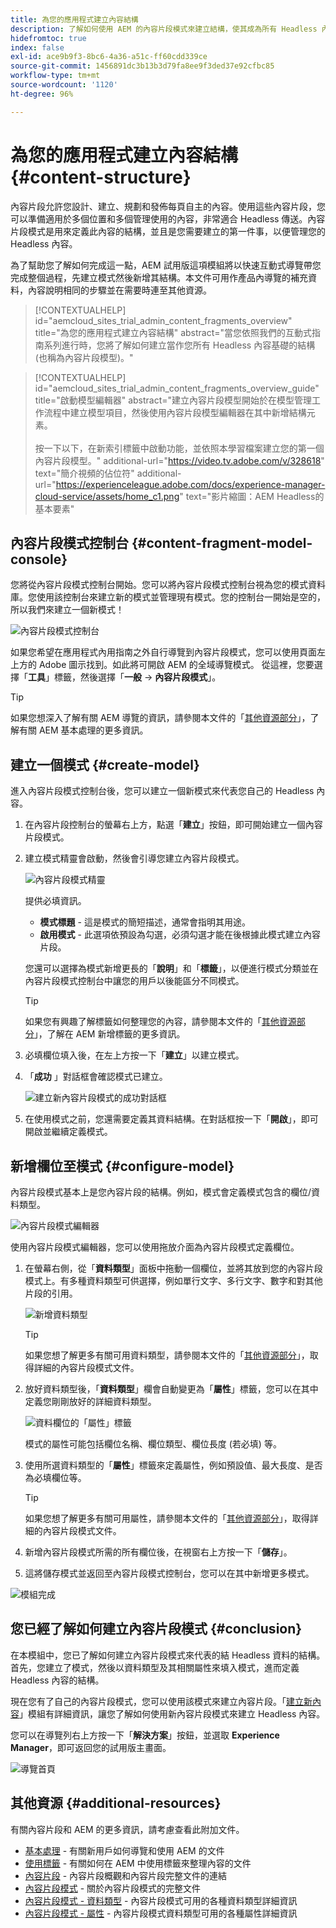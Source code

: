 ```yaml
---
title: 為您的應用程式建立內容結構
description: 了解如何使用 AEM 的內容片段模式來建立結構，使其成為所有 Headless 內容的基礎。
hidefromtoc: true
index: false
exl-id: ace9b9f3-8bc6-4a36-a51c-ff60cdd339ce
source-git-commit: 1456891dc3b13b3d79fa8ee9f3ded37e92cfbc85
workflow-type: tm+mt
source-wordcount: '1120'
ht-degree: 96%

---
```


# 為您的應用程式建立內容結構 {#content-structure}

內容片段允許您設計、建立、規劃和發佈每頁自主的內容。使用這些內容片段，您可以準備適用於多個位置和多個管理使用的內容，非常適合 Headless 傳送。內容片段模式是用來定義此內容的結構，並且是您需要建立的第一件事，以便管理您的 Headless 內容。

為了幫助您了解如何完成這一點，AEM 試用版這項模組將以快速互動式導覽帶您完成整個過程，先建立模式然後新增其結構。本文件可用作產品內導覽的補充資料，內容說明相同的步驟並在需要時連至其他資源。

>[!CONTEXTUALHELP]
>id="aemcloud_sites_trial_admin_content_fragments_overview"
>title="為您的應用程式建立內容結構"
>abstract="當您依照我們的互動式指南系列進行時，您將了解如何建立當作您所有 Headless 內容基礎的結構 (也稱為內容片段模型)。"

>[!CONTEXTUALHELP]
>id="aemcloud_sites_trial_admin_content_fragments_overview_guide"
>title="啟動模型編輯器"
>abstract="建立內容片段模型開始於在模型管理工作流程中建立模型項目，然後使用內容片段模型編輯器在其中新增結構元素。<br><br>按一下以下，在新索引標籤中啟動功能，並依照本學習檔案建立您的第一個內容片段模型。"
>additional-url="https://video.tv.adobe.com/v/328618" text="簡介視頻的佔位符"
>additional-url="https://experienceleague.adobe.com/docs/experience-manager-cloud-service/assets/home_c1.png" text="影片縮圖：AEM Headless的基本要素"

## 內容片段模式控制台 {#content-fragment-model-console}

您將從內容片段模式控制台開始。您可以將內容片段模式控制台視為您的模式資料庫。您使用該控制台來建立新的模式並管理現有模式。您的控制台一開始是空的，所以我們來建立一個新模式！

![內容片段模式控制台](assets/content-structure/content-fragment-model-console.png)

如果您希望在應用程式內用指南之外自行導覽到內容片段模式，您可以使用頁面左上方的 Adobe 圖示找到。如此將可開啟 AEM 的全域導覽模式。 從這裡，您要選擇「**工具**」標籤，然後選擇「**一般** -> **內容片段模式**」。

>[!TIP]
>
>如果您想深入了解有關 AEM 導覽的資訊，請參閱本文件的「[其他資源部分](#additional-resources)」，了解有關 AEM 基本處理的更多資訊。

## 建立一個模式 {#create-model}

進入內容片段模式控制台後，您可以建立一個新模式來代表您自己的 Headless 內容。

1. 在內容片段控制台的螢幕右上方，點選「**建立**」按鈕，即可開始建立一個內容片段模式。

1. 建立模式精靈會啟動，然後會引導您建立內容片段模式。

   ![內容片段模式精靈](assets/content-structure/model-wizard.png)

   提供必填資訊。

   * **模式標題** - 這是模式的簡短描述，通常會指明其用途。
   * **啟用模式** - 此選項依預設為勾選，必須勾選才能在後根據此模式建立內容片段。

   您還可以選擇為模式新增更長的「**說明**」和「**標籤**」，以便進行模式分類並在內容片段模式控制台中讓您的用戶以後能區分不同模式。

   >[!TIP]
   >
   >如果您有興趣了解標籤如何整理您的內容，請參閱本文件的「[其他資源部分](#additional-resources)」，了解在 AEM 新增標籤的更多資訊。

1. 必填欄位填入後，在左上方按一下「**建立**」以建立模式。

1. 「**成功** 」對話框會確認模式已建立。

   ![建立新內容片段模式的成功對話框](assets/content-structure/success.png)

1. 在使用模式之前，您還需要定義其資料結構。在對話框按一下「**開啟**」，即可開啟並繼續定義模式。

## 新增欄位至模式 {#configure-model}

內容片段模式基本上是您內容片段的結構。例如，模式會定義模式包含的欄位/資料類型。

![內容片段模式編輯器](assets/content-structure/model-editor.png)

使用內容片段模式編輯器，您可以使用拖放介面為內容片段模式定義欄位。

1. 在螢幕右側，從「**資料類型**」面板中拖動一個欄位，並將其放到您的內容片段模式上。有多種資料類型可供選擇，例如單行文字、多行文字、數字和對其他片段的引用。

   ![新增資料類型](assets/content-structure/drop-fields.png)

   >[!TIP]
   >
   >如果您想了解更多有關可用資料類型，請參閱本文件的「[其他資源部分](#additional-resources)」，取得詳細的內容片段模式文件。

1. 放好資料類型後，「**資料類型**」欄會自動變更為「**屬性**」標籤，您可以在其中定義您剛剛放好的詳細資料類型。

   ![資料欄位的「屬性」標籤](assets/content-structure/data-type-properties.png)

   模式的屬性可能包括欄位名稱、欄位類型、欄位長度 (若必填) 等。

1. 使用所選資料類型的「**屬性**」標籤來定義屬性，例如預設值、最大長度、是否為必填欄位等。

   >[!TIP]
   >
   >如果您想了解更多有關可用屬性，請參閱本文件的「[其他資源部分](#additional-resources)」，取得詳細的內容片段模式文件。

1. 新增內容片段模式所需的所有欄位後，在視窗右上方按一下「**儲存**」。

1. 這將儲存模式並返回至內容片段模式控制台，您可以在其中新增更多模式。

![模組完成](assets/content-structure/content-fragment-model-console-populated.png)

## 您已經了解如何建立內容片段模式 {#conclusion}

在本模組中，您已了解如何建立內容片段模式來代表的結 Headless 資料的結構。首先，您建立了模式，然後以資料類型及其相關屬性來填入模式，進而定義 Headless 內容的結構。

現在您有了自己的內容片段模式，您可以使用該模式來建立內容片段。「[建立新內容](create-content.md)」模組有詳細資訊，讓您了解如何使用新內容片段模式來建立 Headless 內容。

您可以在導覽列右上方按一下「**解決方案**」按鈕，並選取 **Experience Manager**，即可返回您的試用版主畫面。

![導覽首頁](assets/content-structure/home.png)

## 其他資源 {#additional-resources}

有關內容片段和 AEM 的更多資訊，請考慮查看此附加文件。

* [基本處理](/help/sites-cloud/authoring/getting-started/basic-handling.md) - 有關新用戶如何導覽和使用 AEM 的文件
* [使用標籤](/help/sites-cloud/authoring/features/tags.md) - 有關如何在 AEM 中使用標籤來整理內容的文件
* [內容片段](/help/assets/content-fragments/content-fragments.md) - 內容片段概觀和內容片段完整文件的連結
* [內容片段模式](/help/assets/content-fragments/content-fragments-models.md) - 關於內容片段模式的完整文件
* [內容片段模式 - 資料類型](/help/assets/content-fragments/content-fragments-models.md#data-types) - 內容片段模式可用的各種資料類型詳細資訊
* [內容片段模式 - 屬性](/help/assets/content-fragments/content-fragments-models.md#data-types) - 內容片段模式資料類型可用的各種屬性詳細資訊
